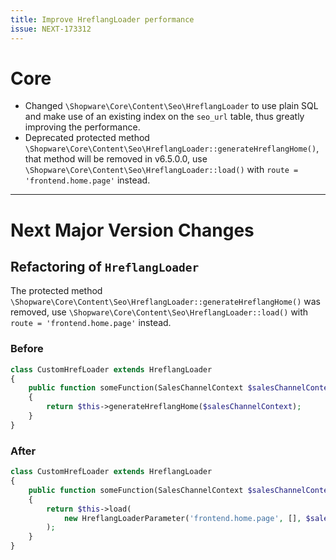 ```yaml
---
title: Improve HreflangLoader performance
issue: NEXT-173312
---
```

# Core
* Changed `\Shopware\Core\Content\Seo\HreflangLoader` to use plain SQL and make use of an existing index on the `seo_url` table, thus greatly improving the performance.
* Deprecated protected method `\Shopware\Core\Content\Seo\HreflangLoader::generateHreflangHome()`, that method will be removed in v6.5.0.0, use `\Shopware\Core\Content\Seo\HreflangLoader::load()` with `route = 'frontend.home.page'` instead.
___
# Next Major Version Changes
## Refactoring of `HreflangLoader`

The protected method `\Shopware\Core\Content\Seo\HreflangLoader::generateHreflangHome()` was removed, use `\Shopware\Core\Content\Seo\HreflangLoader::load()` with `route = 'frontend.home.page'` instead.
### Before
```php
class CustomHrefLoader extends HreflangLoader
{
    public function someFunction(SalesChannelContext $salesChannelContext)
    {
        return $this->generateHreflangHome($salesChannelContext);
    }
}
```
### After
```php
class CustomHrefLoader extends HreflangLoader
{
    public function someFunction(SalesChannelContext $salesChannelContext)
    {
        return $this->load(
            new HreflangLoaderParameter('frontend.home.page', [], $salesChannelContext)
        );
    }
}
```
